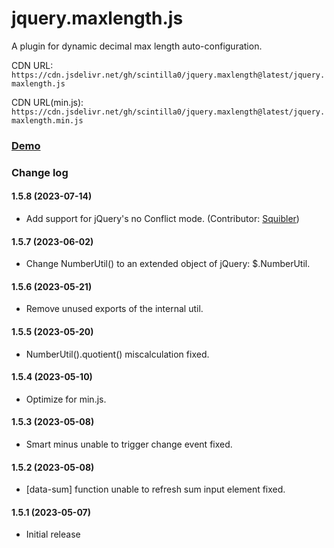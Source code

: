 # jquery.maxlength.js

A plugin for dynamic decimal max length auto-configuration.

CDN URL:
`https://cdn.jsdelivr.net/gh/scintilla0/jquery.maxlength@latest/jquery.maxlength.js`

CDN URL(min.js):
`https://cdn.jsdelivr.net/gh/scintilla0/jquery.maxlength@latest/jquery.maxlength.min.js`

### [Demo](https://codepen.io/scintilla_0/full/MWPQJWv)

### Change log

#### 1.5.8 (2023-07-14)
*	Add support for jQuery's no Conflict mode. (Contributor: [Squibler](https://github.com/Squibler))

#### 1.5.7 (2023-06-02)
*	Change NumberUtil() to an extended object of jQuery: $.NumberUtil.

#### 1.5.6 (2023-05-21)
*	Remove unused exports of the internal util.

#### 1.5.5 (2023-05-20)
*	NumberUtil().quotient() miscalculation fixed.

#### 1.5.4 (2023-05-10)
*	Optimize for min.js.

#### 1.5.3 (2023-05-08)
*	Smart minus unable to trigger change event fixed.

#### 1.5.2 (2023-05-08)
*	[data-sum] function unable to refresh sum input element fixed.

#### 1.5.1 (2023-05-07)
*	Initial release
